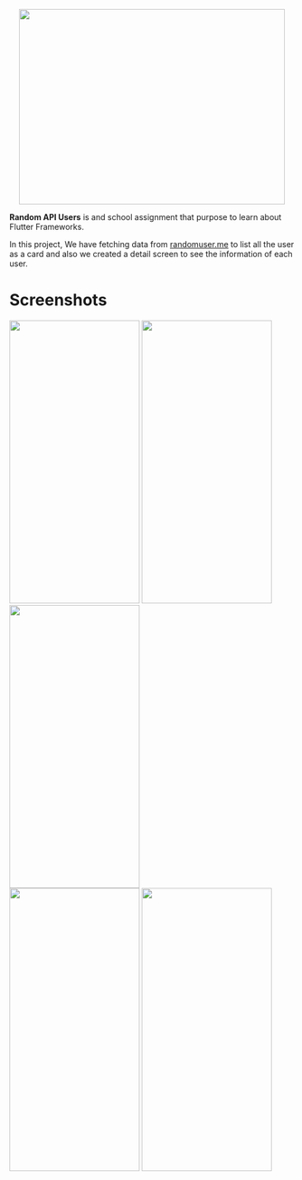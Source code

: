 <p align="center">
  <img width="470" height="345" src="https://lh3.googleusercontent.com/fife/ABSRlIp8ghjSCDrSvzSIDrTfywJbdWvuFZTLo29-es_7zVWbg2keoDMJ2cvrafkp6zCaMq8C8biStikWpOSqZYPl1_BoiNiQgH46qPwuGEoT5pYNP9VN7R5WCz5DRBBzCgn5utiTGoFGefTT9VvIRD1s2BEDP02fut0W66JLdV-h9c-5aQrtZ-Fpt9qZb1I0hGwS61ujvopMWDgbxj6qJlxSGs1iPLa5fZQujbXlQVkDz3CtacOok2aevkiPZURj30zG8YWTaZafFQZIKATXKAgEI3tqeK4lnYl4SglMhnoT8i90ZWFKyyKxtZ_AR2hXSpXytzxREtDynTX3jp2lCE5efWBXFjVuhXnymiIB-iu1ti5Fo5lmraWgpPKp7cJS2gYQYex0v9Jfjm4OfCAQ7vbGSwCFSFazy5bLvEFN2A4vUfy66MY1oSwkNO36f74esiEv0pz2AEkCeSL0vrgwKsGDpx4HBwOVIE4SFGvXO4cu06NhwvNWhkcYXy2SyASk-eFYdKvUxKfTLtFy2-G9KqhNDCIejQCFTOS1cAxhIUNUnM6QiVX2w5bGGCWjGzSuIv8baDm2AwU6J8OKDo0k3Iow9yeILThr1ZWbUQ-ussq-qmf2JZrO-IWQo35ECn84sd4vJ-4aWroQX3LCbUHIJCyt0Ie6NG_cIZoH1OZmVunHRzNiqiT039UPwQ4bPLXLyF2oME1KFBOZqBAnAWrF1gBL_pP5CgCIVd4qUA=w3360-h1878-ft" aria-hidden="true">
</p>

**Random API Users** is and school assignment that purpose to learn about Flutter Frameworks.  
 
  In this project, We have fetching data from <a href="https://randomuser.me/">randomuser.me</a> to list all the user as a card and also we created a detail screen   to see the information of each user.
  
# Screenshots

 <div style="display:inline-block">
   <img width="230" height="500" src="https://lh3.googleusercontent.com/fife/ABSRlIoUSvCt4nglKOujolNLn6uXZ3yVOp08_0hJ1lrHm11crrUVAkP2kJxb3ca23ljNSU0lleY7mqy_rxMZM5yxq6iR8fcZIC-g3qohpf-O1-y0rlL6xiFWgCvahfxy-Mujud0R5HB6wD5Fl5NdoW2LBebhMGB-TEqmXu1ObGbtBL7ji8lK8IqPixDYlqEzNYhN9mqZeMepxrygXKG-FtV5NZ1BiQ-5LBq09FypDXqiDQSS_lQF-fX1OoQYKLq-N1IleFdUs5PiYNx_qit0I9kPlpoNFwLUjNFjZnX2BFty9609WbQ3xDLjdwSYcZeW5_1f-B0kpmKVLptGN4dq2lMB0jJ0YcpKQx9PJweEG7uMhVqBwVoeGEyGm0BiMDwrNaWTsoGNXbLy7swgJpizSrMTYBJpjXfnE5Wh5ktmIb7By48_vsMKo0ZbD-ggG0ZfT-90OaJ4e7cSuI940zycTMOfjHFH8EspNJObgd0mZ32Ks2RaLnU7VprIcYyklJR-ly-QCRPJCSWu3BvvT8BMf0GCVHzVCXqbj6qTBaa5GbRE5Hn3VnGalHVcUjXpu1leXXh4NcoMKWejPht3GKM5iPxuIBOLJa_07CMsYwdNymBCv3iaEwVgEVJ__-QWyFeKKHNuVrbKO9xcgDHC4RhXVESLITZhEBE5dCM-h_dESmQDsoSl9cdOnNkRu9Ujx0j5rBrODksfSocu1owkcWr34or5gzc8Vwt0gM9nHA=w3360-h1878-ft">
  <img width="230" height="500" src="https://lh3.googleusercontent.com/fife/ABSRlIoUSvCt4nglKOujolNLn6uXZ3yVOp08_0hJ1lrHm11crrUVAkP2kJxb3ca23ljNSU0lleY7mqy_rxMZM5yxq6iR8fcZIC-g3qohpf-O1-y0rlL6xiFWgCvahfxy-Mujud0R5HB6wD5Fl5NdoW2LBebhMGB-TEqmXu1ObGbtBL7ji8lK8IqPixDYlqEzNYhN9mqZeMepxrygXKG-FtV5NZ1BiQ-5LBq09FypDXqiDQSS_lQF-fX1OoQYKLq-N1IleFdUs5PiYNx_qit0I9kPlpoNFwLUjNFjZnX2BFty9609WbQ3xDLjdwSYcZeW5_1f-B0kpmKVLptGN4dq2lMB0jJ0YcpKQx9PJweEG7uMhVqBwVoeGEyGm0BiMDwrNaWTsoGNXbLy7swgJpizSrMTYBJpjXfnE5Wh5ktmIb7By48_vsMKo0ZbD-ggG0ZfT-90OaJ4e7cSuI940zycTMOfjHFH8EspNJObgd0mZ32Ks2RaLnU7VprIcYyklJR-ly-QCRPJCSWu3BvvT8BMf0GCVHzVCXqbj6qTBaa5GbRE5Hn3VnGalHVcUjXpu1leXXh4NcoMKWejPht3GKM5iPxuIBOLJa_07CMsYwdNymBCv3iaEwVgEVJ__-QWyFeKKHNuVrbKO9xcgDHC4RhXVESLITZhEBE5dCM-h_dESmQDsoSl9cdOnNkRu9Ujx0j5rBrODksfSocu1owkcWr34or5gzc8Vwt0gM9nHA=w3360-h1878-ft">
  <img width="230" height="500" src="https://lh3.googleusercontent.com/fife/ABSRlIoZadteaa5S-m9kvwcbEhYacR7Zs9Xnwu5i2jeqhUeBCvrzTAPlLYZT2vQTGPl9BxXqbF544KzRyI83S5y1oh_ZOwmnBWXVFzo6SUJ1me3Xv4Y7m06dialYp_G02tD3bAZdnWZw8wJcrz53Oh0zX2VzX5OeqPaPIz-EeFUUWZrfR16x6VGvfyGGdruN4l3_jJDLgJiH-cDRE7QArr5En8Y0JxAM_ZhqmZA7yobHZ_SWdOzODzaFiNiAg8obBqZTqPJYkAsYmZLGlfDyk4fEzPOqDG9WNffHUGwx2yRcV5L0pViV4fuGnRjwYXOV1ykQg2_8rV7r7i8LNZCZYTBJrm5yugMI8txxEPcLH0GUTyeFuF_nrlZNC-I55-zS7saYos7nMhlbZvvMPHjx9ph1cgVoWNYqVv6o1CIELmOSCzD5T_QHYkm18xSBAwbYxjI_u_R42ha5-9Gn9CzKJuvWFCWv692zpGu_OAzIWk63kMQkno6Zpzq1IW8V1H30KyCQsPrzlw740l5H30RiplzaGQpxgpoCzSDfU2P3Nc0By8K6nnr0p6VbxjWtLDTLWDv6Sj1jD-5BPTvczNjrywrC750pHE6Gvxkc6vPrtg7QBnC2kH_sekj4y1CyoK6mbjZf-mHwR9VoH2s7rtKCHQ8MuzXoOYFM-S0g-PGaKIiwAbwV8Fn_D6hzDF0UDoUYM3I2ijkBtPpkFsW_koPbD7eM7GbA1AYFsqS9_g=w3360-h1878-ft">
 <div>
 <div style="display:inline-block">
   <img width="230" height="500" src="https://lh3.googleusercontent.com/fife/ABSRlIp40RrJBHl2dqG1OAz7wt0OdbqN6LYyLoL2kEYDvxnL_WrJWPhCuCYJCvIXxPiG_Q4okoIAHi6MbQgIflNfSzkEI7CAEC1V_CLrySqTBrIbWmaOixRus0-jf_gHTfRs6oswE0zkAD5Fsk9Zp0acgp366F-kWa1bYebHHXTlBwPyQWWqhhZs2JucmWDuES0GfUBoSxId-wA63z-k5BwJuqhy07MiynCnCuYI-usLD8HxrQ26HQ2q-RwFzOoiypHrFQEs8P1Pm-h_iyY_cGVkqbFWPnBCMf96qVZ9EqR97d82SbIr_xlQP8iGnbiBgrKA3hKrjWYNxvx2qEPF9vmkyUSugoXBymi7-qwn5TuLOoPX0PrWLPKKc0mgOYww7peA1RYmYI1kb5T6ZRiaq3NOdy5cHezxA31QeSnkT2zkMWqNPbkt30qpxsY54rPo43wfkvhTgeDd7KJqGURZXyKkZndmnajZpGABudxZe3fosZkLpgvwmaDMgoZ4MPKvR9bnHfAVwIyN5DVD1ZCElDtEn3fGf2XU_pWzbgDgO7dhn3F-7BKMtPqkwH1FjYB2FEEEqgrKJi2Cc_bAg87GeHs3CGeme8Hb9LNRsZ3mu07MUh05UX25HCG1oEupq3LcYEnLDd8SxBy41fT9NdyR0OHb3mCwmp8BWETKga2eDdWEX11kUbLIUk1OB1S-P8Sf09YiGC5jKaO-j1_93iAjCn1hn7RVfmssdO3xhg=w3360-h1878-ft">
   <img width="230" height="500" src="https://lh3.googleusercontent.com/fife/ABSRlIpYpWZdkwcwBWNflXjesNWRSjT61dR6FhJKV3HhOgEeaIhKhLFwXvd3S6E_nHzs1qX72IIOACtUvGEzHMS3ctHhmY-Fn2Ab_DtA-GMNed1PcW6SKxjlq3Lz4ekTxTIHNmvdGl3f8Q-ShRBTtpc3IqwFkIbZ2UXDK3Ru1KI6kUKzQh2OrE4LmyBw_gnD0icKPY5FT1VdRnXAukScJuyvZ3Z4FD7aXSRUycQF0pVWRCekXAYddc95PxqlnjBip0p7wKHdISVanQaAsVfIG9V7A8JzXm0-goQsBouYW1kn-DVeydr80MeSeBZFuXGiYKAQzegmUbJakCUMSQsQmVqhUoroqQ9pcNi3SdE7peB7Z2OGCjnvr4Enw2JzLFWcaFOPQgfL8yCrQ8SWuH4JgahZMX7Yemgux4FI4NXCKxzV76iUj9dv9Yr32_i8ZxDLExeC4o3Zt5CpYD7D_9LHFotJyJKaP5o0WCYOyYr5LKinC1v_nVuzixrN_YQy4cx2DLocviEQIxPQsxb85mYmKHje2km9j1mYW9IAC_982nfgbLB9Ry0Fw6qaAns7hmGVbbaLy-sWDfNf0-fwX-ARfCFYVjBrX8PdkKGrup-2mBwlAWWgYtOAPT1-KfIy4DgyfisdMi-ToO0XJvOz9y_yEEJflRuZkC_g1LcRq0f3p7GJgXAS5_EMOValM5vSIpJSi3ykPNc7Wrif78obqk4OBcq2ZbFeAwPHfiqExA=w3360-h1878-ft">
 </div>
